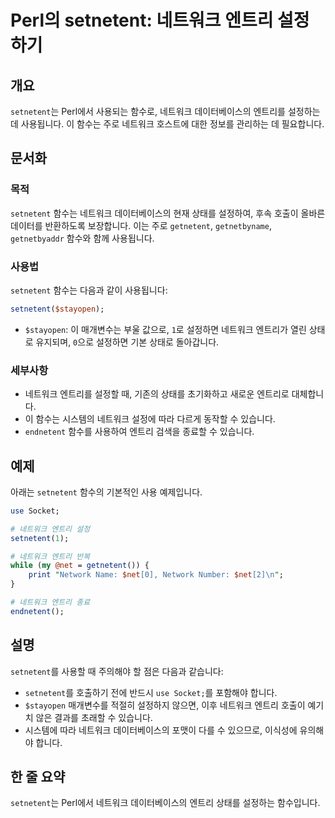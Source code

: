 <!--
Meta Description: # Perl의 setnetent: 네트워크 엔트리 설정하기 ## 개요 `setnetent`는 Perl에서 사용되는 함수로, 네트워크 데이터베이스의 엔트리를 설정하는 데 사용됩니다. 이 함수는 주로 네트워크 호스트에 대한 정보를 관리하는 데 필요합니다. ## 문서화 ##...
Meta Keywords: 네트워크, setnetent, 엔트리, 데이터베이스의, 함수는
-->

# Perl의 setnetent: 네트워크 엔트리 설정하기

## 개요
`setnetent`는 Perl에서 사용되는 함수로, 네트워크 데이터베이스의 엔트리를 설정하는 데 사용됩니다. 이 함수는 주로 네트워크 호스트에 대한 정보를 관리하는 데 필요합니다.

## 문서화
### 목적
`setnetent` 함수는 네트워크 데이터베이스의 현재 상태를 설정하여, 후속 호출이 올바른 데이터를 반환하도록 보장합니다. 이는 주로 `getnetent`, `getnetbyname`, `getnetbyaddr` 함수와 함께 사용됩니다.

### 사용법
`setnetent` 함수는 다음과 같이 사용됩니다:

```perl
setnetent($stayopen);
```

- `$stayopen`: 이 매개변수는 부울 값으로, `1`로 설정하면 네트워크 엔트리가 열린 상태로 유지되며, `0`으로 설정하면 기본 상태로 돌아갑니다.

### 세부사항
- 네트워크 엔트리를 설정할 때, 기존의 상태를 초기화하고 새로운 엔트리로 대체합니다.
- 이 함수는 시스템의 네트워크 설정에 따라 다르게 동작할 수 있습니다.
- `endnetent` 함수를 사용하여 엔트리 검색을 종료할 수 있습니다.

## 예제
아래는 `setnetent` 함수의 기본적인 사용 예제입니다.

```perl
use Socket;

# 네트워크 엔트리 설정
setnetent(1);

# 네트워크 엔트리 반복
while (my @net = getnetent()) {
    print "Network Name: $net[0], Network Number: $net[2]\n";
}

# 네트워크 엔트리 종료
endnetent();
```

## 설명
`setnetent`를 사용할 때 주의해야 할 점은 다음과 같습니다:
- `setnetent`를 호출하기 전에 반드시 `use Socket;`를 포함해야 합니다.
- `$stayopen` 매개변수를 적절히 설정하지 않으면, 이후 네트워크 엔트리 호출이 예기치 않은 결과를 초래할 수 있습니다.
- 시스템에 따라 네트워크 데이터베이스의 포맷이 다를 수 있으므로, 이식성에 유의해야 합니다.

## 한 줄 요약
`setnetent`는 Perl에서 네트워크 데이터베이스의 엔트리 상태를 설정하는 함수입니다.